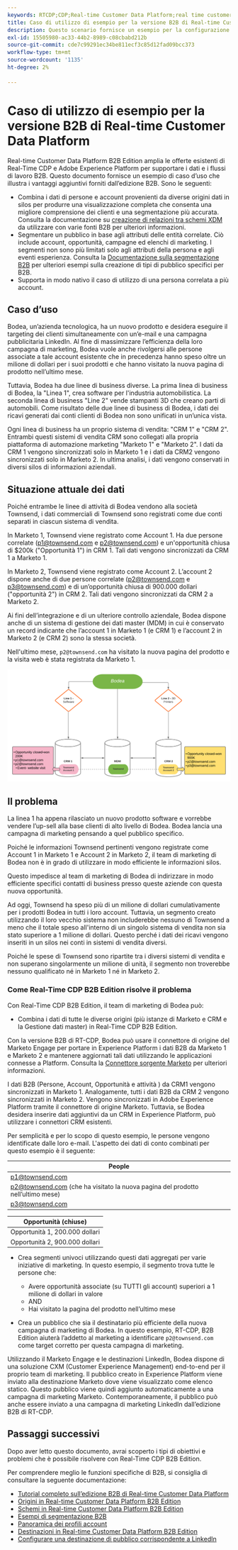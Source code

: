 ```yaml
---
keywords: RTCDP;CDP;Real-time Customer Data Platform;real time customer data platform;real time cdp;cdp;rtcdp
title: Caso di utilizzo di esempio per la versione B2B di Real-time Customer Data Platform
description: Questo scenario fornisce un esempio per la configurazione dell’implementazione di Adobe Real-time Customer Data Platform B2B Edition.
exl-id: 15505980-ac33-44b2-8989-c08cbabd212b
source-git-commit: cde7c99291ec34be811ecf3c85d12fad09bcc373
workflow-type: tm+mt
source-wordcount: '1135'
ht-degree: 2%

---
```


# Caso di utilizzo di esempio per la versione B2B di Real-time Customer Data Platform

Real-time Customer Data Platform B2B Edition amplia le offerte esistenti di Real-Time CDP e Adobe Experience Platform per supportare i dati e i flussi di lavoro B2B. Questo documento fornisce un esempio di caso d’uso che illustra i vantaggi aggiuntivi forniti dall’edizione B2B. Sono le seguenti:

- Combina i dati di persone e account provenienti da diverse origini dati in silos per produrre una visualizzazione completa che consenta una migliore comprensione dei clienti e una segmentazione più accurata. Consulta la documentazione su [creazione di relazioni tra schemi XDM](./schemas/b2b.md) da utilizzare con varie fonti B2B per ulteriori informazioni.
- Segmentare un pubblico in base agli attributi delle entità correlate. Ciò include account, opportunità, campagne ed elenchi di marketing. I segmenti non sono più limitati solo agli attributi della persona e agli eventi esperienza. Consulta la [Documentazione sulla segmentazione B2B](./segmentation/b2b.md) per ulteriori esempi sulla creazione di tipi di pubblico specifici per B2B.
- Supporta in modo nativo il caso di utilizzo di una persona correlata a più account.

## Caso d’uso

Bodea, un’azienda tecnologica, ha un nuovo prodotto e desidera eseguire il targeting dei clienti simultaneamente con un’e-mail e una campagna pubblicitaria LinkedIn. Al fine di massimizzare l’efficienza della loro campagna di marketing, Bodea vuole anche rivolgersi alle persone associate a tale account esistente che in precedenza hanno speso oltre un milione di dollari per i suoi prodotti e che hanno visitato la nuova pagina di prodotto nell’ultimo mese.

Tuttavia, Bodea ha due linee di business diverse. La prima linea di business di Bodea, la &quot;Linea 1&quot;, crea software per l&#39;industria automobilistica. La seconda linea di business &quot;Line 2&quot; vende stampanti 3D che creano parti di automobili. Come risultato delle due linee di business di Bodea, i dati dei ricavi generati dai conti clienti di Bodea non sono unificati in un’unica vista.

Ogni linea di business ha un proprio sistema di vendita: &quot;CRM 1&quot; e &quot;CRM 2&quot;. Entrambi questi sistemi di vendita CRM sono collegati alla propria piattaforma di automazione marketing &quot;Marketo 1&quot; e &quot;Marketo 2&quot;. I dati da CRM 1 vengono sincronizzati solo in Marketo 1 e i dati da CRM2 vengono sincronizzati solo in Marketo 2. In ultima analisi, i dati vengono conservati in diversi silos di informazioni aziendali.

## Situazione attuale dei dati

Poiché entrambe le linee di attività di Bodea vendono alla società Townsend, i dati commerciali di Townsend sono registrati come due conti separati in ciascun sistema di vendita.

In Marketo 1, Townsend viene registrato come Account 1. Ha due persone correlate (p1@townsend.com e p2@townsend.com) e un&#39;opportunità chiusa di $200k (&quot;Opportunità 1&quot;) in CRM 1. Tali dati vengono sincronizzati da CRM 1 a Marketo 1.

In Marketo 2, Townsend viene registrato come Account 2. L’account 2 dispone anche di due persone correlate (p2@townsend.com e p3@townsend.com) e di un’opportunità chiusa di 900.000 dollari (&quot;opportunità 2&quot;) in CRM 2. Tali dati vengono sincronizzati da CRM 2 a Marketo 2.

Ai fini dell’integrazione e di un ulteriore controllo aziendale, Bodea dispone anche di un sistema di gestione dei dati master (MDM) in cui è conservato un record indicante che l’account 1 in Marketo 1 (e CRM 1) e l’account 2 in Marketo 2 (e CRM 2) sono la stessa società.

Nell&#39;ultimo mese, `p2@townsend.com` ha visitato la nuova pagina del prodotto e la visita web è stata registrata da Marketo 1.

![diagramma informazioni account](./assets/account-info.png)

## Il problema

La linea 1 ha appena rilasciato un nuovo prodotto software e vorrebbe vendere l’up-sell alla base clienti di alto livello di Bodea. Bodea lancia una campagna di marketing pensando a quel pubblico specifico.

Poiché le informazioni Townsend pertinenti vengono registrate come Account 1 in Marketo 1 e Account 2 in Marketo 2, il team di marketing di Bodea non è in grado di utilizzare in modo efficiente le informazioni silos.

Questo impedisce al team di marketing di Bodea di indirizzare in modo efficiente specifici contatti di business presso queste aziende con questa nuova opportunità.

Ad oggi, Townsend ha speso più di un milione di dollari cumulativamente per i prodotti Bodea in tutti i loro account. Tuttavia, un segmento creato utilizzando il loro vecchio sistema non includerebbe nessuno di Townsend a meno che il totale speso all&#39;interno di un singolo sistema di vendita non sia stato superiore a 1 milione di dollari. Questo perché i dati dei ricavi vengono inseriti in un silos nei conti in sistemi di vendita diversi.

Poiché le spese di Townsend sono ripartite tra i diversi sistemi di vendita e non superano singolarmente un milione di unità, il segmento non troverebbe nessuno qualificato né in Marketo 1 né in Marketo 2.

### Come Real-Time CDP B2B Edition risolve il problema

Con Real-Time CDP B2B Edition, il team di marketing di Bodea può:

- Combina i dati di tutte le diverse origini (più istanze di Marketo e CRM e la Gestione dati master) in Real-Time CDP B2B Edition.

Con la versione B2B di RT-CDP, Bodea può usare il connettore di origine del Marketo Engage per portare in Experience Platform i dati B2B da Marketo 1 e Marketo 2 e mantenere aggiornati tali dati utilizzando le applicazioni connesse a Platform. Consulta la [Connettore sorgente Marketo](../sources/connectors/adobe-applications/marketo/marketo.md) per ulteriori informazioni.

I dati B2B (Persone, Account, Opportunità e attività ) da CRM1 vengono sincronizzati in Marketo 1. Analogamente, tutti i dati B2B da CRM 2 vengono sincronizzati in Marketo 2. Vengono sincronizzati in Adobe Experience Platform tramite il connettore di origine Marketo. Tuttavia, se Bodea desidera inserire dati aggiuntivi da un CRM in Experience Platform, può utilizzare i connettori CRM esistenti.

Per semplicità e per lo scopo di questo esempio, le persone vengono identificate dalle loro e-mail. L&#39;aspetto dei dati di conto combinati per questo esempio è il seguente:

| People |
|---|
| p1@townsend.com |
| p2@townsend.com (che ha visitato la nuova pagina del prodotto nell’ultimo mese) |
| p3@townsend.com |

| Opportunità (chiuse) |
|---|
| Opportunità 1, 200.000 dollari |
| Opportunità 2, 900.000 dollari |

- Crea segmenti univoci utilizzando questi dati aggregati per varie iniziative di marketing. In questo esempio, il segmento trova tutte le persone che:

   - Avere opportunità associate (su TUTTI gli account) superiori a 1 milione di dollari in valore
   - AND
   - Hai visitato la pagina del prodotto nell’ultimo mese

- Crea un pubblico che sia il destinatario più efficiente della nuova campagna di marketing di Bodea. In questo esempio, RT-CDP, B2B Edition aiuterà l’addetto al marketing a identificare `p2@townsend.com` come target corretto per questa campagna di marketing.

Utilizzando il Marketo Engage e le destinazioni LinkedIn, Bodea dispone di una soluzione CXM (Customer Experience Management) end-to-end per il proprio team di marketing. Il pubblico creato in Experience Platform viene inviato alla destinazione Marketo dove viene visualizzato come elenco statico. Questo pubblico viene quindi aggiunto automaticamente a una campagna di marketing Marketo. Contemporaneamente, il pubblico può anche essere inviato a una campagna di marketing LinkedIn dall’edizione B2B di RT-CDP.

## Passaggi successivi

Dopo aver letto questo documento, avrai scoperto i tipi di obiettivi e problemi che è possibile risolvere con Real-Time CDP B2B Edition.

Per comprendere meglio le funzioni specifiche di B2B, si consiglia di consultare la seguente documentazione:

- [Tutorial completo sull’edizione B2B di Real-time Customer Data Platform](./b2b-tutorial.md)
- [Origini in Real-time Customer Data Platform B2B Edition](./sources/b2b.md)
- [Schemi in Real-time Customer Data Platform B2B Edition](./schemas/b2b.md)
- [Esempi di segmentazione B2B](./segmentation/b2b.md)
- [Panoramica dei profili account](./accounts/account-profile-overview.md)
- [Destinazioni in Real-time Customer Data Platform B2B Edition](./destinations/b2b.md)
- [Configurare una destinazione di pubblico corrispondente a LinkedIn](../destinations/catalog/social/linkedin.md)
